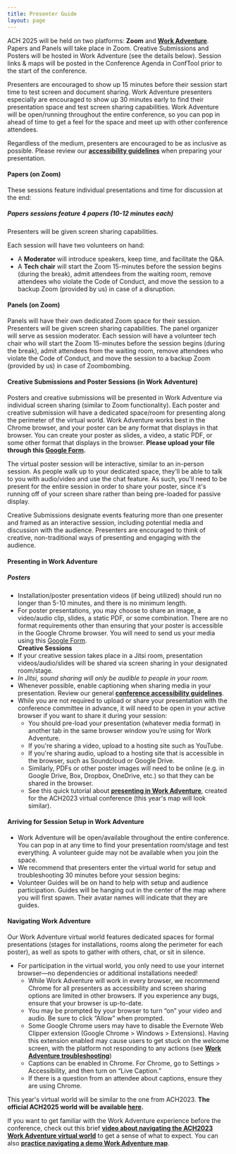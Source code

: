 ```yaml
---
title: Presenter Guide
layout: page
---
```


ACH 2025 will be held on two platforms: **Zoom** and [**Work Adventure**](https://workadventu.re/). Papers and Panels will take place in Zoom. Creative Submissions and Posters will be hosted in Work Adventure (see the details below). Session links & maps will be posted in the Conference Agenda in ConfTool prior to the start of the conference.

Presenters are encouraged to show up 15 minutes before their session start time to test screen and document sharing. Work Adventure presenters especially are encouraged to show up 30 minutes early to find their presentation space and test screen sharing capabilities. Work Adventure will be open/running throughout the entire conference, so you can pop in ahead of time to get a feel for the space and meet up with other conference attendees.

Regardless of the medium, presenters are encouraged to be as inclusive as possible. Please review our [**accessibility guidelines**](https://ach2024.ach.org/accessibility/) when preparing your presentation.

#### Papers (on Zoom)

These sessions feature individual presentations and time for discussion at the end:

##### Papers sessions feature 4 papers (10-12 minutes each)

Presenters will be given screen sharing capabilities.

Each session will have two volunteers on hand:

* A **Moderator** will introduce speakers, keep time, and facilitate the Q\&A.  
* A **Tech chair** will start the Zoom 15-minutes before the session begins (during the break), admit attendees from the waiting room, remove attendees who violate the Code of Conduct, and move the session to a backup Zoom (provided by us) in case of a disruption.

#### Panels (on Zoom)

Panels will have their own dedicated Zoom space for their session. Presenters will be given screen sharing capabilities. The panel organizer will serve as session moderator. Each session will have a volunteer tech chair who will start the Zoom 15-minutes before the session begins (during the break), admit attendees from the waiting room, remove attendees who violate the Code of Conduct, and move the session to a backup Zoom (provided by us) in case of Zoombombing.

#### Creative Submissions and Poster Sessions (in Work Adventure)

Posters and creative submissions will be presented in Work Adventure via individual screen sharing (similar to Zoom functionality). Each poster and creative submission will have a dedicated space/room for presenting along the perimeter of the virtual world. Work Adventure works best in the Chrome browser, and your poster can be any format that displays in that browser. You can create your poster as slides, a video, a static PDF, or some other format that displays in the browser. **Please upload your file through this [Google Form](https://docs.google.com/forms/d/15jIw-WSoOyccMYSBMDuyXe3wQqsYyreFTEbEYFKTBiw/preview).**

The virtual poster session will be interactive, similar to an in-person session. As people walk up to your dedicated space, they'll be able to talk to you with audio/video and use the chat feature. As such, you'll need to be present for the entire session in order to share your poster, since it's running off of your screen share rather than being pre-loaded for passive display.

Creative Submissions designate events featuring more than one presenter and framed as an interactive session, including potential media and discussion with the audience. Presenters are encouraged to think of creative, non-traditional ways of presenting and engaging with the audience.

#### Presenting in Work Adventure

##### Posters

* Installation/poster presentation videos (if being utilized) should run no longer than 5-10 minutes, and there is no minimum length.  
* For poster presentations, you may choose to share an image, a video/audio clip, slides, a static PDF, or some combination. There are no format requirements other than ensuring that your poster is accessible in the Google Chrome browser. You will need to send us your media using this [Google Form](https://docs.google.com/forms/d/15jIw-WSoOyccMYSBMDuyXe3wQqsYyreFTEbEYFKTBiw/preview).   
  **Creative Sessions**  
* If your creative session takes place in a Jitsi room, presentation videos/audio/slides will be shared via screen sharing in your designated room/stage.  
* *In Jitsi, sound sharing will only be audible to people in your room.*  
* Whenever possible, enable captioning when sharing media in your presentation. Review our general [**conference accessibility guidelines**](https://ach2025.ach.org/en/policies/accessibility/).  
* While you are not required to upload or share your presentation with the conference committee in advance, it will need to be open in your active browser if you want to share it during your session:  
  * You should pre-load your presentation (whatever media format) in another tab in the same browser window you’re using for Work Adventure.  
  * If you're sharing a video, upload to a hosting site such as YouTube.  
  * If you're sharing audio, upload to a hosting site that is accessible in the browser, such as Soundcloud or Google Drive.    
  * Similarly, PDFs or other poster images will need to be online (e.g. in Google Drive, Box, Dropbox, OneDrive, etc.) so that they can be shared in the browser.  
  * See this quick tutorial about [**presenting in Work Adventure**](https://SDSU.zoom.us/rec/share/fcq_NmKF_3m7fCIOkj2AViRoY_yfypej18uSZ494ZDoC1JmE8Dfwbure9f4i4eVD.9HU_rgugMwF1L3cZ?startTime=1687903881000), created for the ACH2023 virtual conference (this year's map will look similar).

#### Arriving for Session Setup in Work Adventure

* Work Adventure will be open/available throughout the entire conference. You can pop in at any time to find your presentation room/stage and test everything. A volunteer guide may not be available when you join the space.  
* We recommend that presenters enter the virtual world for setup and troubleshooting 30 minutes before your session begins:  
* Volunteer Guides will be on hand to help with setup and audience participation. Guides will be hanging out in the center of the map where you will first spawn. Their avatar names will indicate that they are guides.

#### Navigating Work Adventure

Our Work Adventure virtual world features dedicated spaces for formal presentations (stages for installations, rooms along the perimeter for each poster), as well as spots to gather with others, chat, or sit in silence.

* For participation in the virtual world, you only need to use your internet browser—no dependencies or additional installations needed\!  
  * While Work Adventure will work in every browser, we recommend Chrome for all presenters as accessibility and screen sharing options are limited in other browsers. If you experience any bugs, ensure that your browser is up-to-date.  
  * You may be prompted by your browser to turn “on” your video and audio. Be sure to click “Allow” when prompted.   
  * Some Google Chrome users may have to disable the Evernote Web Clipper extension (Google Chrome \> Windows \> Extensions). Having this extension enabled may cause users to get stuck on the welcome screen, with the platform not responding to any actions (see [**Work Adventure troubleshooting**](https://workadventu.re/faq/troubleshooting))  
  * Captions can be enabled in Chrome. For Chrome, go to Settings \> Accessibility, and then turn on “Live Caption.”   
  * If there is a question from an attendee about captions, ensure they are using Chrome.

This year's virtual world will be similar to the one from ACH2023. **The official ACH2025 world will be available [here](https://play.workadventu.re/@/association-for-computers-and-the-humanities-1747415862/ach2025/space-station-amongus).**

If you want to get familiar with the Work Adventure experience before the conference, check out this brief **[video about navigating the ACH2023 Work Adventure virtual world](https://SDSU.zoom.us/rec/share/fcq_NmKF_3m7fCIOkj2AViRoY_yfypej18uSZ494ZDoC1JmE8Dfwbure9f4i4eVD.9HU_rgugMwF1L3cZ?startTime=1687902788000)** to get a sense of what to expect. You can also **[practice navigating a demo Work Adventure map](https://play.staging.workadventu.re/@/tcm/workadventure/wa-village)**.